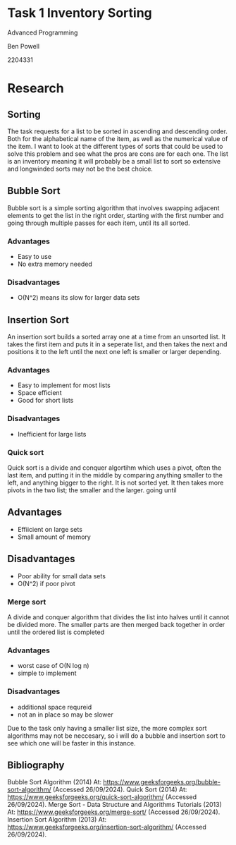# Task 1 Inventory Sorting

Advanced Programming

Ben Powell

2204331



# Research

## Sorting

The task requests for a list to be sorted in ascending and descending order. Both for the alphabetical name of the item, as well as the numerical value of the item.
I want to look at the different types of sorts that could be used to solve this problem and see what the pros are cons are for each one.
The list is an inventory meaning it will probably be a small list to sort so extensive and longwinded sorts may not be the best choice.

## Bubble Sort 
Bubble sort is a simple sorting algorithm that involves swapping adjacent elements to get the list in the right order, starting with the first number and going through multiple passes for each item, until its all sorted.
### Advantages
- Easy to use
- No extra memory needed
### Disadvantages
- O(N^2) means its slow for larger data sets

## Insertion Sort
An insertion sort builds a sorted array one at a time from an unsorted list.
It takes the first item and puts it in a seperate list, and then takes the next and positions it to the left until the next one left is smaller or larger depending.
### Advantages
- Easy to implement for most lists
- Space efficient
- Good for short lists

### Disadvantages
- Inefficient for large lists

### Quick sort
Quick sort is a divide and conquer algortihm which uses a pivot, often the last item, and putting it in the middle by comparing anything smaller to the left, and anything bigger to the right. It is not sorted yet. 
It then takes more pivots in the two list; the smaller and the larger. going until 
## Advantages
- Effiicient on large sets
- Small amount of memory

## Disadvantages
- Poor ability for small data sets
- O(N^2) if poor pivot

### Merge sort
A divide and conquer algorithm that divides the list into halves until it cannot be divided more. The smaller parts are then merged back together in order until the ordered list is completed

### Advantages
- worst case of O(N log n)
-  simple to implement
### Disadvantages
- additional space requreid
- not an in place so may be slower 


Due to the task only having a smaller list size, the more complex sort algorithms may not be neccesary, so i will do a bubble and insertion sort to see which one will be faster in this instance.



## Bibliography
Bubble Sort Algorithm (2014) At: https://www.geeksforgeeks.org/bubble-sort-algorithm/ (Accessed  26/09/2024).
Quick Sort (2014) At: https://www.geeksforgeeks.org/quick-sort-algorithm/ (Accessed  26/09/2024).
Merge Sort - Data Structure and Algorithms Tutorials (2013) At: https://www.geeksforgeeks.org/merge-sort/ (Accessed  26/09/2024).
Insertion Sort Algorithm (2013) At: https://www.geeksforgeeks.org/insertion-sort-algorithm/ (Accessed  26/09/2024).
